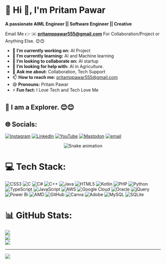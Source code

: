 # 💫 Hi 👋, I'm Pritam Pawar
**A passionate AIML Engineer || Software Engineer || Creative**

Email Me 👉 ✉️ **pritamppawar555@gmail.com** For Collaboration/Project or Anything Else. 😊😊

- 🔭 **I’m currently working on:** AI Project
- 🌱 **I’m currently learning:** AI and Machine learning
- 👯 **I’m looking to collaborate on:** AI startup
- 🤔 **I’m looking for help with:** AI in Agriculture.
- 💬 **Ask me about:** Collaboration, Tech Support
- 📫 **How to reach me:** pritamppawar555@gmail.com
- 😄 **Pronouns:** Pritam Pawar
- ⚡ **Fun fact:** I Love Tech and Tech Love Me

## 🔗 I am a Explorer. 😊😊
## 🌐 Socials:
[![Instagram](https://img.shields.io/badge/Instagram-%23E4405F.svg?logo=Instagram&logoColor=white)](https://instagram.com/pritam.p.pawarr) [![LinkedIn](https://img.shields.io/badge/LinkedIn-%230077B5.svg?logo=linkedin&logoColor=white)](https://linkedin.com/in/pritamppawar) [![YouTube](https://img.shields.io/badge/YouTube-%23FF0000.svg?logo=YouTube&logoColor=white)](https://youtube.com/@SuccessWay555) [![Mastodon](https://img.shields.io/badge/-MASTODON-%232B90D9?logo=mastodon&logoColor=white)](https://mastodon.social/@Pritam_Pruthviraj_Pawar) [![email](https://img.shields.io/badge/Email-D14836?logo=gmail&logoColor=white)](mailto:pritamppawar555@gmail.com) 

<!-- Snake Game Repo View -->

<div align="center">
  <img src="https://profile-readme-generator.com/assets/snake.svg" alt="Snake animation" />
</div>

# 💻 Tech Stack:
![CSS3](https://img.shields.io/badge/css3-%231572B6.svg?style=for-the-badge&logo=css3&logoColor=white) ![C](https://img.shields.io/badge/c-%2300599C.svg?style=for-the-badge&logo=c&logoColor=white) ![C#](https://img.shields.io/badge/c%23-%23239120.svg?style=for-the-badge&logo=csharp&logoColor=white) ![C++](https://img.shields.io/badge/c++-%2300599C.svg?style=for-the-badge&logo=c%2B%2B&logoColor=white) ![Java](https://img.shields.io/badge/java-%23ED8B00.svg?style=for-the-badge&logo=openjdk&logoColor=white) ![HTML5](https://img.shields.io/badge/html5-%23E34F26.svg?style=for-the-badge&logo=html5&logoColor=white) ![Kotlin](https://img.shields.io/badge/kotlin-%237F52FF.svg?style=for-the-badge&logo=kotlin&logoColor=white) ![PHP](https://img.shields.io/badge/php-%23777BB4.svg?style=for-the-badge&logo=php&logoColor=white) ![Python](https://img.shields.io/badge/python-3670A0?style=for-the-badge&logo=python&logoColor=ffdd54) ![TypeScript](https://img.shields.io/badge/typescript-%23007ACC.svg?style=for-the-badge&logo=typescript&logoColor=white) ![JavaScript](https://img.shields.io/badge/javascript-%23323330.svg?style=for-the-badge&logo=javascript&logoColor=%23F7DF1E) ![AWS](https://img.shields.io/badge/AWS-%23FF9900.svg?style=for-the-badge&logo=amazon-aws&logoColor=white) ![Google Cloud](https://img.shields.io/badge/GoogleCloud-%234285F4.svg?style=for-the-badge&logo=google-cloud&logoColor=white) ![Oracle](https://img.shields.io/badge/Oracle-F80000?style=for-the-badge&logo=oracle&logoColor=white) ![jQuery](https://img.shields.io/badge/jquery-%230769AD.svg?style=for-the-badge&logo=jquery&logoColor=white) ![Power Bi](https://img.shields.io/badge/power_bi-F2C811?style=for-the-badge&logo=powerbi&logoColor=black) ![AMD](https://img.shields.io/badge/AMD-%23000000.svg?style=for-the-badge&logo=amd&logoColor=white) ![GitHub](https://img.shields.io/badge/github-%23121011.svg?style=for-the-badge&logo=github&logoColor=white) ![Canva](https://img.shields.io/badge/Canva-%2300C4CC.svg?style=for-the-badge&logo=Canva&logoColor=white) ![Adobe](https://img.shields.io/badge/adobe-%23FF0000.svg?style=for-the-badge&logo=adobe&logoColor=white) ![MySQL](https://img.shields.io/badge/mysql-4479A1.svg?style=for-the-badge&logo=mysql&logoColor=white) ![SQLite](https://img.shields.io/badge/sqlite-%2307405e.svg?style=for-the-badge&logo=sqlite&logoColor=white)
# 📊 GitHub Stats:
![](https://github-readme-stats.vercel.app/api?username=pritamppawar555&theme=dark&hide_border=false&include_all_commits=true&count_private=false)<br/>
![](https://nirzak-streak-stats.vercel.app/?user=pritamppawar555&theme=dark&hide_border=false)<br/>
![](https://github-readme-stats.vercel.app/api/top-langs/?username=pritamppawar555&theme=dark&hide_border=false&include_all_commits=true&count_private=false&layout=compact)

---
[![](https://visitcount.itsvg.in/api?id=pritamppawar555&icon=3&color=0)](https://visitcount.itsvg.in)

